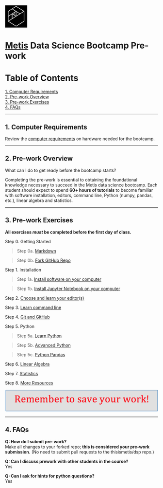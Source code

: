 ![Metis logo](img/metis.png)

# [Metis](http://www.thisismetis.com/) Data Science Bootcamp Pre-work
# Table of Contents

[1. Computer Requirements](#section-a)  
[2. Pre-work Overview](#section-b)  
[3. Pre-work Exercises](#section-c)  
[4. FAQs](#section-d)  

---

## <a name="section-a"></a>1.  Computer Requirements

Review the [computer requirements](resources/computer_requirements.md) on hardware needed for the bootcamp.  

---

## <a name="section-b"></a>2.  Pre-work Overview

What can I do to get ready before the bootcamp starts?

Completing the pre-work is essential to obtaining the foundational knowledge necessary to succeed in the Metis data science bootcamp.  Each student should expect to spend **60+ hours of tutorials** to become familiar with software installation, editors, command line, Python (numpy, pandas, etc.), linear algebra and statistics.  

---

## <a name="section-c"></a>3.  Pre-work Exercises

**All exercises _must_ be completed before the first day of class.**

 Step 0.  Getting Started
 
 >Step 0a. [Markdown](00a-markdown.md) 
 
 >Step 0b. [Fork GitHub Repo](00b-fork_repo.md)
 
 Step 1.  Installation  
 
 >Step 1a. [Install software on your computer](01a-install.md)  
 
 >Step 1b. [Install Jupyter Notebook on your computer](01b-install_jupyter.md)  
 
 Step 2. [Choose and learn your editor(s)](02-editors.md)
 
 Step 3. [Learn command line](03-command_line.md)  
 
 Step 4. [Git and GitHub](04-git.md)
 
 Step 5. Python  
 
 >Step 5a. [Learn Python](05a-python.md)  
 
 >Step 5b. [Advanced Python](05b-python_advanced.md)  
 
 >Step 5c. [Python Pandas](05c-python_pandas.md)  

 Step 6. [Linear Algebra](06-linear_algebra.md)
 
 Step 7. [Statistics](07-statistics.md)
 
 Step 8. [More Resources](08-more_resources.md)

![save your work](img/save_your_work.png)

---

## <a name="section-d"></a>4.  FAQs

**Q:  How do I submit pre-work?**   
Make all changes to your forked repo; **this is considered your pre-work submission.**  (No need to submit pull requests to the thisismetis/dsp repo.)

**Q:  Can I discuss prework with other students in the course?**  
Yes

**Q:  Can I ask for hints for python questions?**  
Yes
